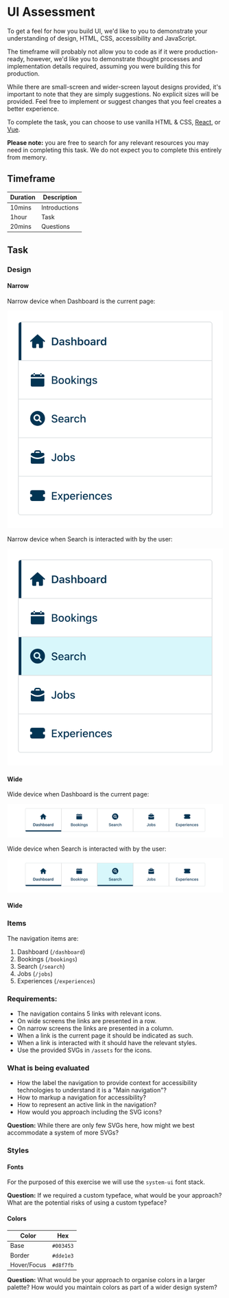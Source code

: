 # UI Assessment

To get a feel for how you build UI, we'd like to you to demonstrate your understanding of design, HTML, CSS, accessibility and JavaScript.

The timeframe will probably not allow you to code as if it were production-ready, however, we'd like you to demonstrate thought processes and implementation details required, assuming you were building this for production.

While there are small-screen and wider-screen layout designs provided, it's important to note that they are simply suggestions. No explicit sizes will be provided. Feel free to implement or suggest changes that you feel creates a better experience.

To complete the task, you can choose to use vanilla HTML & CSS, [React](https://facebook.github.io/create-react-app/), or [Vue](https://cli.vuejs.org/).

**Please note:** you are free to search for any relevant resources you may need in completing this task. We do not expect you to complete this entirely from memory.

## Timeframe

| Duration | Description   |
| ---------| ------------- |
| 10mins   | Introductions |
| 1hour    | Task          |
| 20mins   | Questions     |

## Task

### Design

#### Narrow

Narrow device when Dashboard is the current page:

![](./design/narrow-dashboard-current.png)

Narrow device when Search is interacted with by the user:

![](./design/narrow-search-hover.png)

#### Wide

Wide device when Dashboard is the current page:

![](./design/wide-dashboard-current.png)

Wide device when Search is interacted with by the user:

![](./design/wide-search-hover.png)

#### Wide

### Items

The navigation items are:

1. Dashboard (`/dashboard`)
2. Bookings (`/bookings`)
3. Search (`/search`)
4. Jobs (`/jobs`)
5. Experiences (`/experiences`)

### Requirements:

- The navigation contains 5 links with relevant icons.
- On wide screens the links are presented in a row.
- On narrow screens the links are presented in a column.
- When a link is the current page it should be indicated as such.
- When a link is interacted with it should have the relevant styles.
- Use the provided SVGs in `/assets` for the icons.

### What is being evaluated

- How the label the navigation to provide context for accessibility technologies to understand it is a "Main navigation"?
- How to markup a navigation for accessibility?
- How to represent an active link in the navigation?
- How would you approach including the SVG icons?

**Question:** While there are only few SVGs here, how might we best accommodate a system of more SVGs?

### Styles

#### Fonts

For the purposed of this exercise we will use the `system-ui` font stack.

**Question:** If we required a custom typeface, what would be your approach? What are the potential risks of using a custom typeface?

#### Colors

| Color       | Hex       |
| ----------- | --------- |
| Base        | `#003453` |
| Border      | `#dde1e3` |
| Hover/Focus | `#d8f7fb` |

**Question:** What would be your approach to organise colors in a larger palette? How would you maintain colors as part of a wider design system?

